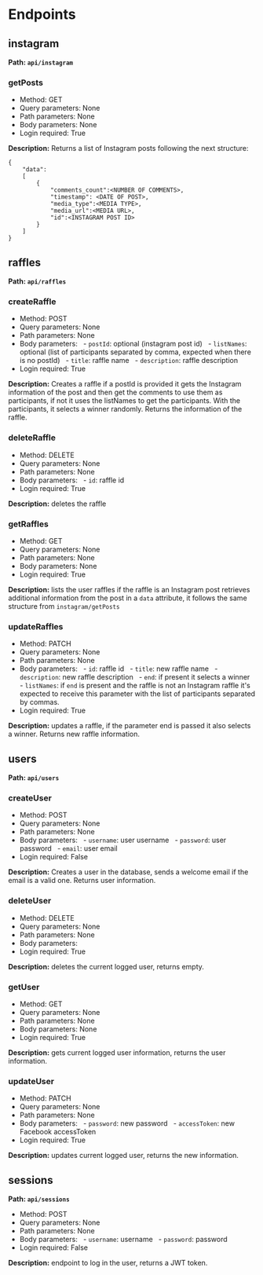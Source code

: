 # Endpoints

## instagram

**Path: `api/instagram`**

### getPosts

- Method: GET
- Query parameters: None
- Path parameters: None
- Body parameters: None
- Login required: True

**Description:** Returns a list of Instagram posts following the next structure:

```
{
    "data":
    [
        {
            "comments_count":<NUMBER OF COMMENTS>,
            "timestamp": <DATE OF POST>,
            "media_type":<MEDIA TYPE>,
            "media_url":<MEDIA URL>,
            "id":<INSTAGRAM POST ID>
        }
    ]
}
```

## raffles

**Path: `api/raffles`**

### createRaffle

- Method: POST
- Query parameters: None
- Path parameters: None
- Body parameters:
    - `postId`: optional (instagram post id)
    - `listNames`: optional (list of participants separated by comma, expected when there is no postId)
    - `title`: raffle name
    - `description`: raffle description
- Login required: True

**Description:** Creates a raffle if a postId is provided it gets the Instagram information of the post and then get the comments to use them as participants, if not it uses the listNames to get the participants. With the participants, it selects a winner randomly. Returns the information of the raffle.

### deleteRaffle

- Method: DELETE
- Query parameters: None
- Path parameters: None
- Body parameters:
    - `id`: raffle id
- Login required: True

**Description:** deletes the raffle

### getRaffles

- Method: GET
- Query parameters: None
- Path parameters: None
- Body parameters: None
- Login required: True

**Description:** lists the user raffles if the raffle is an Instagram post retrieves additional information from the post in a `data` attribute, it follows the same structure from `instagram/getPosts`

### updateRaffles

- Method: PATCH
- Query parameters: None
- Path parameters: None
- Body parameters:
    - `id`: raffle id
    - `title`: new raffle name
    - `description`: new raffle description
    - `end`: if present it selects a winner
    - `listNames`: if `end` is present and the raffle is not an Instagram raffle it's expected to receive this parameter with the list of participants separated by commas.
- Login required: True

**Description:** updates a raffle, if the parameter end is passed it also selects a winner. Returns new raffle information.

## users

**Path: `api/users`**

### createUser

- Method: POST
- Query parameters: None
- Path parameters: None
- Body parameters:
    - `username`: user username
    - `password`: user password
    - `email`: user email
- Login required: False

**Description:** Creates a user in the database, sends a welcome email if the email is a valid one. Returns user information.

### deleteUser

- Method: DELETE
- Query parameters: None
- Path parameters: None
- Body parameters:
- Login required: True

**Description:** deletes the current logged user, returns empty.

### getUser

- Method: GET
- Query parameters: None
- Path parameters: None
- Body parameters: None
- Login required: True

**Description:** gets current logged user information, returns the user information.

### updateUser

- Method: PATCH
- Query parameters: None
- Path parameters: None
- Body parameters:
    - `password`: new password
    - `accessToken`: new Facebook accessToken
- Login required: True

**Description:** updates current logged user, returns the new information.

## sessions

**Path: `api/sessions`**

- Method: POST
- Query parameters: None
- Path parameters: None
- Body parameters:
    - `username`: username
    - `password`: password
- Login required: False

**Description:** endpoint to log in the user, returns a JWT token.

